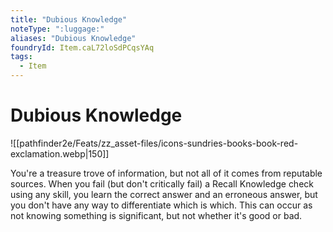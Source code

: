 ```yaml
---
title: "Dubious Knowledge"
noteType: ":luggage:"
aliases: "Dubious Knowledge"
foundryId: Item.caL72loSdPCqsYAq
tags:
  - Item
---
```


# Dubious Knowledge
![[pathfinder2e/Feats/zz_asset-files/icons-sundries-books-book-red-exclamation.webp|150]]

You're a treasure trove of information, but not all of it comes from reputable sources. When you fail (but don't critically fail) a Recall Knowledge check using any skill, you learn the correct answer and an erroneous answer, but you don't have any way to differentiate which is which. This can occur as not knowing something is significant, but not whether it's good or bad.
